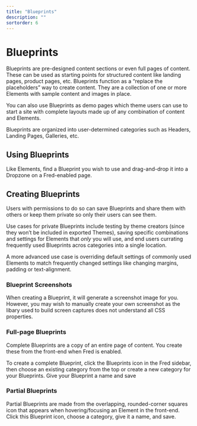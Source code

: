 ```yaml
---
title: "Blueprints"
description: ""
sortorder: 6
---
```


# Blueprints

Blueprints are pre-designed content sections or even full pages of content. These can be used as starting points for structured content like landing pages, product pages, etc. Blueprints function as a “replace the placeholders” way to create content. They are a collection of one or more Elements with sample content and images in place.

You can also use Blueprints as demo pages which theme users can use to start a site with complete layouts made up of any combination of content and Elements.

Blueprints are organized into user-determined categories such as Headers, Landing Pages, Galleries, etc.

## Using Blueprints

Like Elements, find a Blueprint you wish to use and drag-and-drop it into a Dropzone on a Fred-enabled page.

## Creating Blueprints

Users with permissions to do so can save Blueprints and share them with others or keep them private so only their users can see them.

Use cases for private Blueprints include testing by theme creators (since they won’t be included in exported Themes), saving specific combinations and settings for Elements that _only_ you will use, and end users currating frequently used Blueprints acros categories into a single location.

A more advanced use case is overriding default settings of commonly used Elements to match frequently changed settings like changing margins, padding or text-alignment.

### Blueprint Screenshots

When creating a Blueprint, it will generate a screenshot image for you. However, you may wish to manually create your own screenshot as the libary used to build screen captures does not understand all CSS properties.

### Full-page Blueprints

Complete Blueprints are a copy of an entire page of content. You create these from the front-end when Fred is enabled.

To create a complete Blueprint, click the Blueprints icon in the Fred sidebar, then choose an existing category from the top or create a new category for your Blueprints. Give your Blueprint a name and save

### Partial Blueprints

Partial Blueprints are made from the overlapping, rounded-corner squares icon that appears when hovering/focusing an Element in the front-end. Click this Blueprint icon, choose a category, give it a name, and save.
